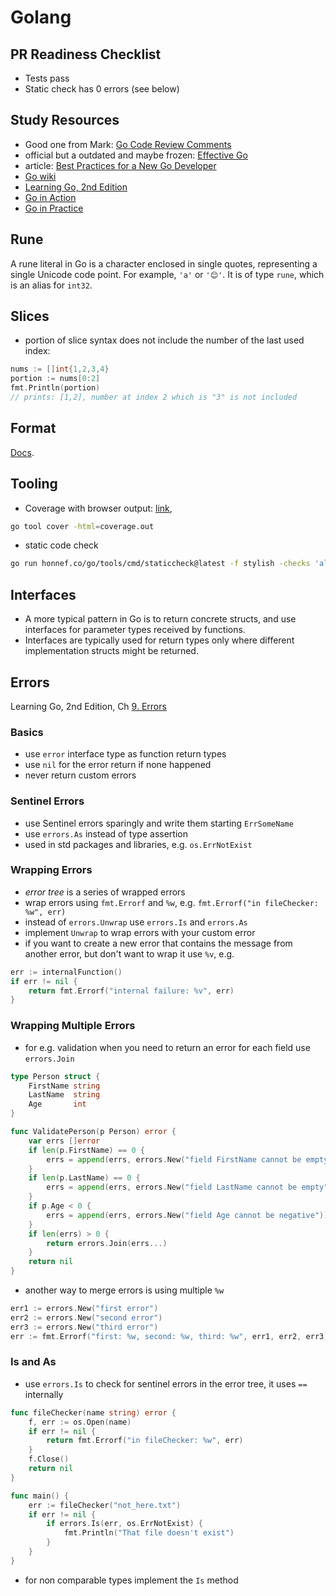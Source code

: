 # Golang

## PR Readiness Checklist

- Tests pass
- Static check has 0 errors (see below)

## Study Resources

- Good one from Mark: [Go Code Review Comments](https://go.dev/wiki/CodeReviewComments)
- official but a outdated and maybe frozen: [Effective Go](https://go.dev/doc/effective_go)
- article: [Best Practices for a New Go Developer](https://www.cloudbees.com/blog/best-practices-for-a-new-go-developer)
- [Go wiki](https://go.dev/wiki)
- [Learning Go, 2nd Edition](https://learning.oreilly.com/library/view/learning-go-2nd/9781098139285)
- [Go in Action](https://learning.oreilly.com/library/view/go-in-action/9781617291784)
- [Go in Practice](https://learning.oreilly.com/library/view/go-in-practice/9781633430075/)

## Rune

A rune literal in Go is a character enclosed in single quotes, representing a single Unicode code point. For example, `'a'` or `'😊'`. It is of type `rune`, which is an alias for `int32`.

## Slices

- portion of slice syntax does not include the number of the last used index:
```go
nums := []int{1,2,3,4}
portion := nums[0:2]
fmt.Println(portion) 
// prints: [1,2], number at index 2 which is "3" is not included
```
## Format

[Docs](https://pkg.go.dev/fmt).

## Tooling

- Coverage with browser output: [link](https://go.dev/blog/cover), 
```bash
go tool cover -html=coverage.out
```
- static code check
```bash
go run honnef.co/go/tools/cmd/staticcheck@latest -f stylish -checks 'all,-ST1000' ./...
```
## Interfaces

- A more typical pattern in Go is to return concrete structs, and use interfaces for parameter types received by functions.
- Interfaces are typically used for return types only where different implementation structs might be returned.

## Errors

Learning Go, 2nd Edition, Ch [9. Errors](https://learning.oreilly.com/library/view/learning-go-2nd/9781098139285/ch09.html#id109)

### Basics

- use `error` interface type as function return types
- use `nil` for the error return if none happened
- never return custom errors

### Sentinel Errors

- use Sentinel errors sparingly and write them starting `ErrSomeName`
- use `errors.As` instead of type assertion
- used in std packages and libraries, e.g. `os.ErrNotExist`

### Wrapping Errors

- *error tree* is a series of wrapped errors
- wrap errors using `fmt.Errorf` and `%w`, e.g. `fmt.Errorf("in fileChecker: %w", err)`
- instead of `errors.Unwrap` use `errors.Is` and `errors.As`
- implement `Unwrap` to wrap errors with your custom error
- if you want to create a new error that contains the message from another error, but don't want to wrap it use `%v`, e.g. 

```go
err := internalFunction()
if err != nil {
    return fmt.Errorf("internal failure: %v", err)
}
```

### Wrapping Multiple Errors

- for e.g. validation when you need to return an error for each field use `errors.Join`

```go
type Person struct {
    FirstName string
    LastName  string
    Age       int
}

func ValidatePerson(p Person) error {
    var errs []error
    if len(p.FirstName) == 0 {
        errs = append(errs, errors.New("field FirstName cannot be empty"))
    }
    if len(p.LastName) == 0 {
        errs = append(errs, errors.New("field LastName cannot be empty"))
    }
    if p.Age < 0 {
        errs = append(errs, errors.New("field Age cannot be negative"))
    }
    if len(errs) > 0 {
        return errors.Join(errs...)
    }
    return nil
}
```
- another way to merge errors is using multiple `%w`

```go
err1 := errors.New("first error")
err2 := errors.New("second error")
err3 := errors.New("third error")
err := fmt.Errorf("first: %w, second: %w, third: %w", err1, err2, err3)
```

### Is and As

- use `errors.Is` to check for sentinel errors in the error tree, it uses `==` internally

```go
func fileChecker(name string) error {
    f, err := os.Open(name)
    if err != nil {
        return fmt.Errorf("in fileChecker: %w", err)
    }
    f.Close()
    return nil
}

func main() {
    err := fileChecker("not_here.txt")
    if err != nil {
        if errors.Is(err, os.ErrNotExist) {
            fmt.Println("That file doesn't exist")
        }
    }
}
```
- for non comparable types implement the `Is` method
